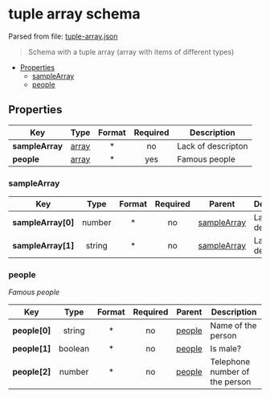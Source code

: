 # __tuple array schema__

Parsed from file: [tuple-array.json](https://github.com/McCastles/JMC/blob/master/examples/tuple-array.json)
> Schema with a tuple array (array with items of different types)
* [Properties](#properties)
	* [sampleArray](#sampleArray)
	* [people](#people)
## __Properties__
|Key|Type|Format|Required|Description|
|-|:-:|:-:|:-:|-|
|__sampleArray__|[array](sampleArray)|*|no|Lack of descripton|
|__people__|[array](people)|*|yes|Famous people|
### __sampleArray__
|Key|Type|Format|Required|Parent|Description|
|-|:-:|:-:|:-:|:-:|-|
|__sampleArray[0]__|number|*|no|[sampleArray](sampleArray)|Lack of descripton|
|__sampleArray[1]__|string|*|no|[sampleArray](sampleArray)|Lack of descripton|
### __people__
_Famous people_

|Key|Type|Format|Required|Parent|Description|
|-|:-:|:-:|:-:|:-:|-|
|__people[0]__|string|*|no|[people](people)|Name of the person|
|__people[1]__|boolean|*|no|[people](people)|Is male?|
|__people[2]__|number|*|no|[people](people)|Telephone number of the person|